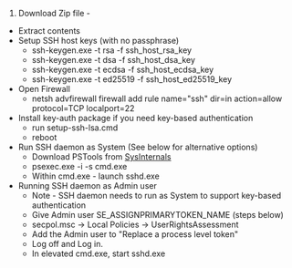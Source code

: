 1. Download Zip file - 
* Extract contents
* Setup SSH host keys (with no passphrase)
     * ssh-keygen.exe -t rsa -f ssh_host_rsa_key
     * ssh-keygen.exe -t dsa -f ssh_host_dsa_key
     * ssh-keygen.exe -t ecdsa -f ssh_host_ecdsa_key
     * ssh-keygen.exe -t ed25519 -f ssh_host_ed25519_key
* Open Firewall
     * netsh advfirewall firewall add rule name="ssh" dir=in action=allow protocol=TCP localport=22 
* Install key-auth package if you need key-based authentication
     * run setup-ssh-lsa.cmd
     * reboot
* Run SSH daemon as System (See below for alternative options)
     * Download PSTools from [SysInternals](https://technet.microsoft.com/en-us/sysinternals/bb897553)
     * psexec.exe -i -s cmd.exe
     * Within cmd.exe - launch sshd.exe
* Running SSH daemon as Admin user
     * Note - SSH daemon needs to run as System to support key-based authentication
     * Give Admin user SE_ASSIGNPRIMARYTOKEN_NAME (steps below)
     * secpol.msc -> Local Policies -> UserRightsAssessment  
     * Add the Admin user to "Replace a process level token"
     * Log off and Log in.
     * In elevated cmd.exe, start sshd.exe

